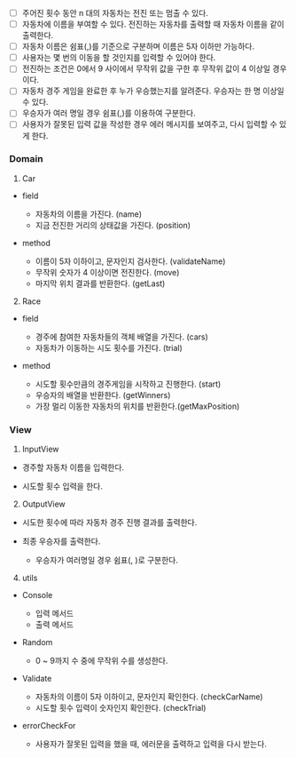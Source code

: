 - [ ] 주어진 횟수 동안 n 대의 자동차는 전진 또는 멈출 수 있다.
- [ ] 자동차에 이름을 부여할 수 있다. 전진하는 자동차를 출력할 때 자동차 이름을 같이 출력한다.
- [ ] 자동차 이름은 쉼표(,)를 기준으로 구분하며 이름은 5자 이하만 가능하다.
- [ ] 사용자는 몇 번의 이동을 할 것인지를 입력할 수 있어야 한다.
- [ ] 전진하는 조건은 0에서 9 사이에서 무작위 값을 구한 후 무작위 값이 4 이상일 경우이다.
- [ ] 자동차 경주 게임을 완료한 후 누가 우승했는지를 알려준다. 우승자는 한 명 이상일 수 있다.
- [ ] 우승자가 여러 명일 경우 쉼표(,)를 이용하여 구분한다.
- [ ] 사용자가 잘못된 입력 값을 작성한 경우 에러 메시지를 보여주고, 다시 입력할 수 있게 한다.

### Domain

1. Car

- field

  - 자동차의 이름을 가진다. (name)
  - 지금 전진한 거리의 상태값을 가진다. (position)

- method

  - 이름이 5자 이하이고, 문자인지 검사한다. (validateName)
  - 무작위 숫자가 4 이상이면 전진한다. (move)
  - 마지막 위치 결과를 반환한다. (getLast)

2. Race

- field

  - 경주에 참여한 자동차들의 객체 배열을 가진다. (cars)
  - 자동차가 이동하는 시도 횟수를 가진다. (trial)

- method
  - 시도할 횟수만큼의 경주게임을 시작하고 진행한다. (start)
  - 우승자의 배열을 반환한다. (getWinners)
  - 가장 멀리 이동한 자동차의 위치를 반환한다.(getMaxPosition)

### View

1. InputView

- 경주할 자동차 이름을 입력한다.

- 시도할 횟수 입력을 한다.

2. OutputView

- 시도한 횟수에 따라 자동차 경주 진행 결과를 출력한다.

- 최종 우승자를 출력한다.

  - 우승자가 여러명일 경우 쉼표(, )로 구분한다.

4. utils

- Console

  - 입력 메서드
  - 출력 메서드

- Random

  - 0 ~ 9까지 수 중에 무작위 수를 생성한다.

- Validate

  - 자동차의 이름이 5자 이하이고, 문자인지 확인한다. (checkCarName)
  - 시도할 횟수 입력이 숫자인지 확인한다. (checkTrial)

- errorCheckFor

  - 사용자가 잘못된 입력을 했을 때, 에러문을 출력하고 입력을 다시 받는다.
